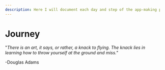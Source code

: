 ```yaml
---
description: Here I will document each day and step of the app-making process.
---
```


# Journey

"_There is an art, it says, or rather, a knack to flying. The knack lies in learning how to throw yourself at the ground and miss."_

\-Douglas Adams
